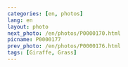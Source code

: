 ```yaml
---
categories: [en, photos]
lang: en
layout: photo
next_photo: /en/photos/P0000170.html
picname: P0000177
prev_photo: /en/photos/P0000176.html
tags: [Giraffe, Grass]
---
```

